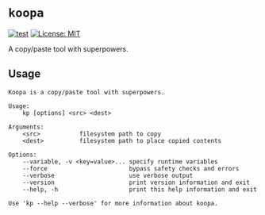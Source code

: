 # `koopa`

[![test](https://github.com/cdotrus/koopa/actions/workflows/test.yml/badge.svg?branch=trunk)](https://github.com/cdotrus/koopa/actions/workflows/test.yml) [![License: MIT](https://img.shields.io/badge/License-MIT-yellow.svg)](https://opensource.org/licenses/MIT)

A copy/paste tool with superpowers.

## Usage

```
Koopa is a copy/paste tool with superpowers.

Usage:
    kp [options] <src> <dest>

Arguments:
    <src>           filesystem path to copy
    <dest>          filesystem path to place copied contents 

Options:
    --variable, -v <key=value>... specify runtime variables 
    --force                       bypass safety checks and errors
    --verbose                     use verbose output
    --version                     print version information and exit
    --help, -h                    print this help information and exit

Use 'kp --help --verbose' for more information about koopa.
```